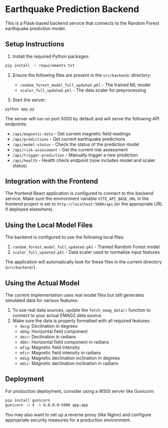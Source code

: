 
# Earthquake Prediction Backend

This is a Flask-based backend service that connects to the Random Forest earthquake prediction model.

## Setup Instructions

1. Install the required Python packages:

```bash
pip install -r requirements.txt
```

2. Ensure the following files are present in the `src/backend/` directory:
   - `random_forest_model_full_updated.pkl` - The trained ML model
   - `scaler_full_updated.pkl` - The data scaler for preprocessing

3. Start the server:

```bash
python app.py
```

The server will run on port 5000 by default and will serve the following API endpoints:

- `/api/magnetic-data` - Get current magnetic field readings
- `/api/predictions` - Get current earthquake predictions
- `/api/model-status` - Check the status of the prediction model
- `/api/risk-assessment` - Get the current risk assessment
- `/api/trigger-prediction` - Manually trigger a new prediction
- `/api/health` - Health check endpoint (now includes model and scaler status)

## Integration with the Frontend

The frontend React application is configured to connect to this backend service. Make sure the environment variable `VITE_API_BASE_URL` in the frontend project is set to `http://localhost:5000/api` (or the appropriate URL if deployed elsewhere).

## Using the Local Model Files

The backend is configured to use the following local files:
1. `random_forest_model_full_updated.pkl` - Trained Random Forest model
2. `scaler_full_updated.pkl` - Data scaler used to normalize input features

The application will automatically look for these files in the current directory (`src/backend/`).

## Using the Actual Model

The current implementation uses real model files but still generates simulated data for various features:

1. To use real data sources, update the `fetch_emag_data()` function to connect to your actual EMAG2 data source.
2. Make sure the data is properly formatted with all required features:
   - `decg`: Declination in degrees
   - `dbhg`: Horizontal field component
   - `decr`: Declination in radians
   - `dbhr`: Horizontal field component in radians
   - `mfig`: Magnetic field intensity
   - `mfir`: Magnetic field intensity in radians
   - `mdig`: Magnetic declination inclination in degrees
   - `mdir`: Magnetic declination inclination in radians

## Deployment

For production deployment, consider using a WSGI server like Gunicorn:

```bash
pip install gunicorn
gunicorn -w 4 -b 0.0.0.0:5000 app:app
```

You may also want to set up a reverse proxy (like Nginx) and configure appropriate security measures for a production environment.
